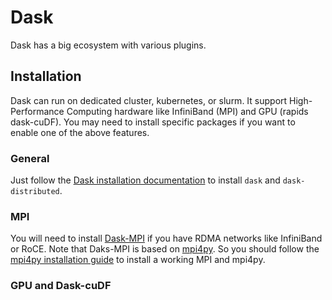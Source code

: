 # Dask

Dask has a big ecosystem with various plugins. 

## Installation

Dask can run on dedicated cluster, kubernetes, or slurm. It support High-Performance Computing hardware like InfiniBand (MPI) and GPU (rapids dask-cuDF). You may need to install specific packages if you want to enable one of the above features.

### General

Just follow the [Dask installation documentation](https://docs.dask.org/en/stable/install.html) to install `dask` and `dask-distributed`.

### MPI

You will need to install [Dask-MPI](http://mpi.dask.org/en/latest/index.html) if you have RDMA networks like InfiniBand or RoCE. Note that Daks-MPI is based on [mpi4py](https://mpi4py.readthedocs.io/en/stable/). So you should follow the [mpi4py installation guide](https://mpi4py.readthedocs.io/en/stable/install.html) to install a working MPI and mpi4py.

### GPU and Dask-cuDF